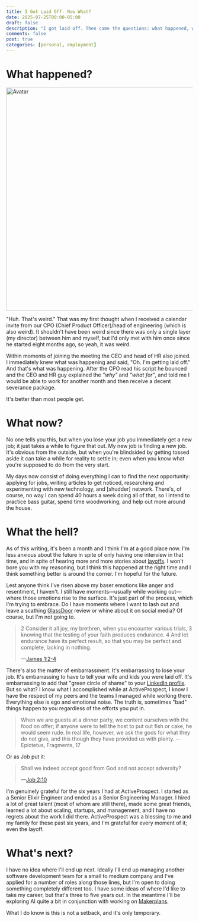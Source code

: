 ```yaml
---
title: I Got Laid Off. Now What?
date: 2025-07-25T00:00-05:00
draft: false
description: "I got laid off. Then came the questions: what happened, what now, and what’s next? This is a personal reflection on losing a job, dealing with the aftermath, and finding a way forward."
comments: false
post: true
categories: [personal, employment]
---
```


# What happened?

<img src="//samuelmullen.com/images/avatar-lg-2025.png" class="img-thumbnail img-responsive img-right" alt="Avatar" title="Avatar" width="600">

"Huh. That's weird." That was my first thought when I received a calendar invite
from our CPO (Chief Product Officer)/head of engineering (which is also weird).
It shouldn't have been weird since there was only a single layer (my director)
between him and myself, but I'd only met with him once since he started eight
months ago, so yeah, it was weird.

Within moments of joining the meeting the CEO and head of HR also joined. I
immediately knew what was happening and said, "Oh. I'm getting laid off." And
that's what was happening. After the CPO read his script he bounced and the CEO
and HR guy explained the _"why"_ and _"what for"_, and told me I would be able
to work for another month and then receive a decent severance package.

It's better than most people get.

# What now?

No one tells you this, but when you lose your job you immediately get a new job;
it just takes a while to figure that out. My new job is finding a new job. It's
obvious from the outside, but when you're blindsided by getting tossed aside it
can take a while for reality to settle in; even when you know what you're
supposed to do from the very start.

My days now consist of doing everything I can to find the next opportunity:
applying for jobs, writing articles to get noticed, researching and
experimenting with new technology, and [shudder] network. There's, of course, no
way I can spend 40 hours a week doing all of that, so I intend to practice bass
guitar, spend time woodworking, and help out more around the house.

# What the hell?

As of this writing, it's been a month and I think I'm at a good place now. I'm
less anxious about the future in spite of only having one interview in that
time, and in spite of hearing more and more stories about
[layoffs](https://layoffs.fyi). I won't bore you with my reasoning, but I think
this happened at the right time and I think something better is around the
corner. I'm hopeful for the future.

Lest anyone think I've risen above my baser emotions like anger and resentment,
I haven't. I still have moments&mdash;usually while working out&mdash;where
those emotions rise to the surface. It's just part of the process, which I'm
trying to embrace. Do I have moments where I want to lash out and leave a
scathing [GlassDoor](https://www.glassdoor.com) review or whine about it on
social media? Of course, but I'm not going to.

> 2 Consider it all joy, my brethren, when you encounter various trials, 3
> knowing that the testing of your faith produces endurance. 4 And let endurance
> have its perfect result, so that you may be perfect and complete, lacking in
> nothing.
>
> &mdash;[James 1:2-4](https://nasb.literalword.com/?q=james+1%3A2-4)

There's also the matter of embarrassment. It's embarrassing to lose your job.
It's embarrassing to have to tell your wife and kids you were laid off. It's
embarrassing to add that "green circle of shame" to your [LinkedIn
profile](https://linkedin.com/in/samuelmullen/). But so what? I know what I
accomplished while at ActiveProspect, I know I have the respect of my peers and
the teams I managed while working there. Everything else is ego and emotional
noise. The truth is, sometimes "bad" things happen to you regardless of the
efforts you put in.

> When we are guests at a dinner party, we content ourselves with the food on
> offer; if anyone were to tell the host to put out fish or cake, he would seem
> rude. In real life, however, we ask the gods for what they do not give, and
> this though they have provided us with plenty.
> -- Epictetus, Fragments, 17

Or as Job put it:

> Shall we indeed accept good from God and not accept adversity?
>
> &mdash;[Job 2:10](https://nasb.literalword.com/?q=job%202:10)

I'm genuinely grateful for the six years I had at ActiveProspect. I started as a
Senior Elixir Engineer and ended as a Senior Engineering Manager. I hired a lot
of great talent (most of whom are still there), made some great friends, learned
a lot about scaling, startups, and management, and I have no regrets about the
work I did there. ActiveProspect was a blessing to me and my family for these
past six years, and I'm grateful for every moment of it; even the layoff.

# What's next?

I have no idea where I'll end up next. Ideally I'll end up managing another
software development team for a small to medium company and I've applied for a
number of roles along those lines, but I'm open to doing something completely
different too. I have some ideas of where I'd like to take my career, but that's
three to five years out. In the meantime I'll be exploring AI quite a bit in
conjunction with working on [Makerplans](https://makerplans.io).

What I do know is this is not a setback, and it's only temporary.
